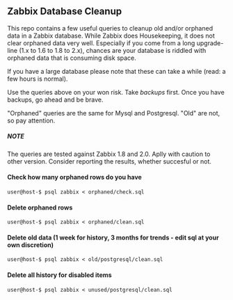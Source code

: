 ## Zabbix Database Cleanup

This repo contains a few useful queries to cleanup old and/or orphaned data in a Zabbix database. While Zabbix does Housekeeping, it does not clear orphaned data very well. Especially if you come from a long upgrade-line (1.x to 1.6 to 1.8 to 2.x), chances are your database is riddled with orphaned data that is consuming disk space.

If you have a large database please note that these can take a while (read: a few hours is normal).

Use the queries above on your won risk. Take *backups* first. Once you have backups, go ahead and be brave.

"Orphaned" queries are the same for Mysql and Postgresql. "Old" are not, so pay attention.

##### NOTE
The queries are tested against Zabbix 1.8 and 2.0. Aplly with caution to other version. Consider reporting the results, whether succesful or not.


#### Check how many orphaned rows do you have

    user@host-$ psql zabbix < orphaned/check.sql

#### Delete orphaned rows

    user@host-$ psql zabbix < orphaned/clean.sql

#### Delete old data (1 week for history, 3 months for trends - edit sql at your own discretion)

    user@host-$ psql zabbix < old/postgresql/clean.sql

#### Delete all history for disabled items

    user@host-$ psql zabbix < unused/postgresql/clean.sql
